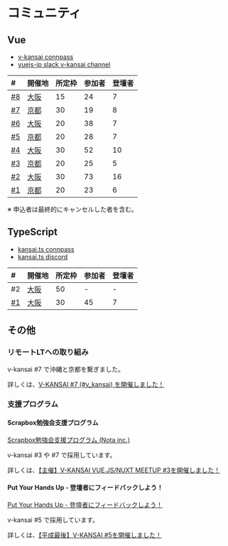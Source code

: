 # コミュニティ

## Vue

- [v-kansai connpass](https://vuekansai.connpass.com/)
- [vuejs-jp slack v-kansai channel](https://vuejs-jp.slack.com/)

| # | 開催地 | 所定枠 | 参加者 | 登壇者 |
|:---|:---|:---|:---|:---|
| [#8](https://webneko.dev/posts/enter-the-v-kansai-8-in-osaka) | [大阪](https://vuekansai.connpass.com/event/136514/) | 15 | 24 | 7 |
| [#7](https://webneko.dev/posts/enter-the-v-kansai-7-in-kyoto) | [京都](https://vuekansai.connpass.com/event/127057/) | 30 | 19 | 8 |
| [#6](https://webneko.dev/posts/enter-the-v-kansai-6-with-monaca-ug-osaka) | [大阪](https://vuekansai.connpass.com/event/126754/) | 20 | 38 | 7 |
| [#5](https://webneko.dev/posts/enter-the-final-v-kansai-of-the-heisei-period) | [京都](https://vuekansai.connpass.com/event/122664/) | 20 | 28 | 7 |
| [#4](https://webneko.dev/posts/enter-the-fourth-v-kansai-vue-js-nuxt-meetup-in-osaka) | [大阪](https://vuekansai.connpass.com/event/121581/) | 30 | 52 | 10 |
| [#3](https://webneko.dev/posts/enter-the-third-v-kansai-vue-js-nuxt-meetup-in-kyoto) | [京都](https://vuekansai.connpass.com/event/114795/) | 20 | 25 | 5 |
| [#2](https://webneko.dev/posts/enter-the-second-vue-js-nuxt-meetup-in-osaka) | [大阪](https://vuekansai.connpass.com/event/112900/) | 30 | 73 | 16 |
| [#1](https://webneko.dev/posts/enter-the-first-vue-js-nuxt-meetup-in-kyoto) | [京都](https://vuekansai.connpass.com/event/110542/) | 20 | 23 | 6 |

※ 申込者は最終的にキャンセルした者を含む。

## TypeScript

- [kansai.ts connpass](https://kansaits.connpass.com/)
- [kansai.ts discord](https://discord.gg/AJPs2Uh)

| # | 開催地 | 所定枠 | 参加者 | 登壇者 |
|:---|:---|:---|:---|:---|
| #2 | [大阪](https://kansaits.connpass.com/event/131541/) | 50 | - | - |
| [#1](https://webneko.dev/posts/enter-the-kansai-ts-1-in-osaka) | [大阪](https://kansaits.connpass.com/event/130120/) | 30 | 45 | 7 |

## その他

### リモートLTへの取り組み

v-kansai #7 で沖縄と京都を繋ぎました。

詳しくは、[V-KANSAI #7 (#v_kansai) を開催しました！](https://webneko.dev/posts/enter-the-v-kansai-7-in-kyoto)

### 支援プログラム

#### Scrapbox勉強会支援プログラム

[Scrapbox勉強会支援プログラム (Nota inc.)](https://scrapbox.io/study-group-support/)

v-kansai #3 や #7 で採用しています。

詳しくは、[【主催】V-KANSAI VUE.JS/NUXT MEETUP #3を開催しました！](https://webneko.dev/posts/enter-the-third-v-kansai-vue-js-nuxt-meetup-in-kyoto)

#### Put Your Hands Up - 登壇者にフィードバックしよう！

[Put Your Hands Up - 登壇者にフィードバックしよう！](https://pyhu.nkgr.app/)

v-kansai #5 で採用しています。

詳しくは、[【平成最後】V-KANSAI #5を開催しました！](https://webneko.dev/posts/enter-the-final-v-kansai-of-the-heisei-period)
